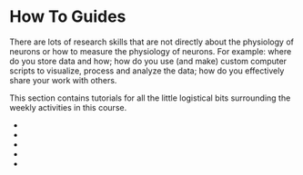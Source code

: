 # How To Guides

There are lots of research skills that are not directly about the physiology of neurons or how to measure the physiology of neurons. For example: where do you store data and how; how do you use (and make) custom computer scripts to visualize, process and analyze the data; how do you effectively share your work with others.  

This section contains tutorials for all the little logistical bits surrounding the weekly activities in this course. 

- [](../howto/Python-Introduction-Coding-Light.ipynb)
- [](../howto/Executable-Notebooks.ipynb)
- [](../howto/Response-Notebooks.ipynb)
- [](../howto/Dash-Data-Explorer.md)
- [](../howto/NiUSB-6211.md)
